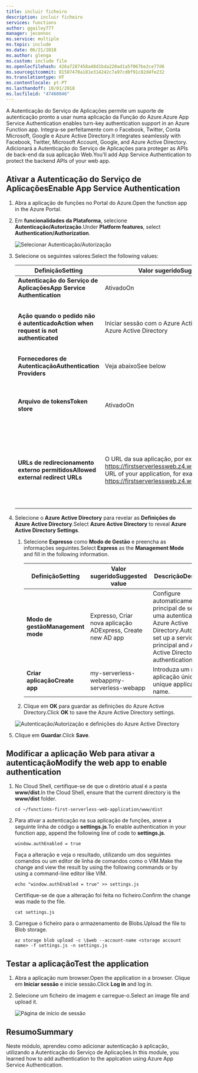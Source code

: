 ```yaml
---
title: incluir ficheiro
description: incluir ficheiro
services: functions
author: ggailey777
manager: jeconnoc
ms.service: multiple
ms.topic: include
ms.date: 06/21/2018
ms.author: glenga
ms.custom: include file
ms.openlocfilehash: 426a7287458a48d1bda220ad1a5f067be2ce77d6
ms.sourcegitcommit: 81587470a181e314242c7a97cd0f91c82d4fe232
ms.translationtype: HT
ms.contentlocale: pt-PT
ms.lasthandoff: 10/01/2018
ms.locfileid: "47460046"
---
```

<span data-ttu-id="8172e-103">A Autenticação do Serviço de Aplicações permite um suporte de autenticação pronto a usar numa aplicação da Função do Azure.</span><span class="sxs-lookup"><span data-stu-id="8172e-103">Azure App Service Authentication enables turn-key authentication support in an Azure Function app.</span></span> <span data-ttu-id="8172e-104">Integra-se perfeitamente com o Facebook, Twitter, Conta Microsoft, Google e Azure Active Directory.</span><span class="sxs-lookup"><span data-stu-id="8172e-104">It integrates seamlessly with Facebook, Twitter, Microsoft Account, Google, and Azure Active Directory.</span></span> <span data-ttu-id="8172e-105">Adicionará a Autenticação do Serviço de Aplicações para proteger as APIs de back-end da sua aplicação Web.</span><span class="sxs-lookup"><span data-stu-id="8172e-105">You'll add App Service Authentication to protect the backend APIs of your web app.</span></span>

## <a name="enable-app-service-authentication"></a><span data-ttu-id="8172e-106">Ativar a Autenticação do Serviço de Aplicações</span><span class="sxs-lookup"><span data-stu-id="8172e-106">Enable App Service Authentication</span></span>

1. <span data-ttu-id="8172e-107">Abra a aplicação de funções no Portal do Azure.</span><span class="sxs-lookup"><span data-stu-id="8172e-107">Open the function app in the Azure Portal.</span></span>

1. <span data-ttu-id="8172e-108">Em **funcionalidades da Plataforma**, selecione **Autenticação/Autorização**.</span><span class="sxs-lookup"><span data-stu-id="8172e-108">Under **Platform features**, select **Authentication/Authorization**.</span></span>

    ![Selecionar Autenticação/Autorização](media/functions-first-serverless-web-app/6-authorization.jpg)

1. <span data-ttu-id="8172e-110">Selecione os seguintes valores:</span><span class="sxs-lookup"><span data-stu-id="8172e-110">Select the following values:</span></span>
    
    | <span data-ttu-id="8172e-111">Definição</span><span class="sxs-lookup"><span data-stu-id="8172e-111">Setting</span></span>      |  <span data-ttu-id="8172e-112">Valor sugerido</span><span class="sxs-lookup"><span data-stu-id="8172e-112">Suggested value</span></span>   | <span data-ttu-id="8172e-113">Descrição</span><span class="sxs-lookup"><span data-stu-id="8172e-113">Description</span></span>                                        |
    | --- | --- | ---|
    | <span data-ttu-id="8172e-114">**Autenticação do Serviço de Aplicações**</span><span class="sxs-lookup"><span data-stu-id="8172e-114">**App Service Authentication**</span></span> | <span data-ttu-id="8172e-115">Ativado</span><span class="sxs-lookup"><span data-stu-id="8172e-115">On</span></span> | <span data-ttu-id="8172e-116">Ative a autenticação.</span><span class="sxs-lookup"><span data-stu-id="8172e-116">Enable authentication.</span></span> |
    | <span data-ttu-id="8172e-117">**Ação quando o pedido não é autenticado**</span><span class="sxs-lookup"><span data-stu-id="8172e-117">**Action when request is not authenticated**</span></span> | <span data-ttu-id="8172e-118">Iniciar sessão com o Azure Active Directory</span><span class="sxs-lookup"><span data-stu-id="8172e-118">Log in with Azure Active Directory</span></span> | <span data-ttu-id="8172e-119">Selecione um método de autenticação configurado (abaixo).</span><span class="sxs-lookup"><span data-stu-id="8172e-119">Select a configured authentication method (below).</span></span> |
    | <span data-ttu-id="8172e-120">**Fornecedores de Autenticação**</span><span class="sxs-lookup"><span data-stu-id="8172e-120">**Authentication Providers**</span></span> | <span data-ttu-id="8172e-121">Veja abaixo</span><span class="sxs-lookup"><span data-stu-id="8172e-121">See below</span></span> | <span data-ttu-id="8172e-122">Veja abaixo</span><span class="sxs-lookup"><span data-stu-id="8172e-122">See below</span></span> |
    | <span data-ttu-id="8172e-123">**Arquivo de tokens**</span><span class="sxs-lookup"><span data-stu-id="8172e-123">**Token store**</span></span> | <span data-ttu-id="8172e-124">Ativado</span><span class="sxs-lookup"><span data-stu-id="8172e-124">On</span></span> | <span data-ttu-id="8172e-125">Permita que o Serviço de Aplicações armazene e faça a gestão dos tokens.</span><span class="sxs-lookup"><span data-stu-id="8172e-125">Allow App Service to store and manage tokens.</span></span> |
    | <span data-ttu-id="8172e-126">**URLs de redirecionamento externo permitidos**</span><span class="sxs-lookup"><span data-stu-id="8172e-126">**Allowed external redirect URLs**</span></span> | <span data-ttu-id="8172e-127">O URL da sua aplicação, por exemplo: https://firstserverlessweb.z4.web.core.windows.net/</span><span class="sxs-lookup"><span data-stu-id="8172e-127">The URL of your application, for example: https://firstserverlessweb.z4.web.core.windows.net/</span></span> | <span data-ttu-id="8172e-128">URLs para os quais o Serviço de Aplicações pode redirecionar depois de um utilizador ser autenticado.</span><span class="sxs-lookup"><span data-stu-id="8172e-128">URL(s) that App Service is allowed to redirect to after a user is authenticated.</span></span> |

1. <span data-ttu-id="8172e-129">Selecione o **Azure Active Directory** para revelar as **Definições do Azure Active Directory**.</span><span class="sxs-lookup"><span data-stu-id="8172e-129">Select **Azure Active Directory** to reveal **Azure Active Directory Settings**.</span></span>

    1. <span data-ttu-id="8172e-130">Selecione **Expresso** como **Modo de Gestão** e preencha as informações seguintes.</span><span class="sxs-lookup"><span data-stu-id="8172e-130">Select **Express** as the **Management Mode** and fill in the following information.</span></span>
    
        | <span data-ttu-id="8172e-131">Definição</span><span class="sxs-lookup"><span data-stu-id="8172e-131">Setting</span></span>      |  <span data-ttu-id="8172e-132">Valor sugerido</span><span class="sxs-lookup"><span data-stu-id="8172e-132">Suggested value</span></span>   | <span data-ttu-id="8172e-133">Descrição</span><span class="sxs-lookup"><span data-stu-id="8172e-133">Description</span></span>                                        |
        | --- | --- | ---|
        | <span data-ttu-id="8172e-134">**Modo de gestão**</span><span class="sxs-lookup"><span data-stu-id="8172e-134">**Management mode**</span></span> | <span data-ttu-id="8172e-135">Expresso, Criar nova aplicação AD</span><span class="sxs-lookup"><span data-stu-id="8172e-135">Express, Create new AD app</span></span> | <span data-ttu-id="8172e-136">Configure automaticamente um principal de serviço e uma autenticação do Azure Active Directory.</span><span class="sxs-lookup"><span data-stu-id="8172e-136">Automatically set up a service principal and Azure Active Directory authentication.</span></span> |
        | <span data-ttu-id="8172e-137">**Criar aplicação**</span><span class="sxs-lookup"><span data-stu-id="8172e-137">**Create app**</span></span> | <span data-ttu-id="8172e-138">my-serverless-webapp</span><span class="sxs-lookup"><span data-stu-id="8172e-138">my-serverless-webapp</span></span> | <span data-ttu-id="8172e-139">Introduza um nome de aplicação único.</span><span class="sxs-lookup"><span data-stu-id="8172e-139">Enter a unique application name.</span></span> |
    
    1. <span data-ttu-id="8172e-140">Clique em **OK** para guardar as definições do Azure Active Directory.</span><span class="sxs-lookup"><span data-stu-id="8172e-140">Click **OK** to save the Azure Active Directory settings.</span></span>

    ![Autenticação/Autorização e definições do Azure Active Directory](media/functions-first-serverless-web-app/6-create-aad.png)

1. <span data-ttu-id="8172e-142">Clique em **Guardar**.</span><span class="sxs-lookup"><span data-stu-id="8172e-142">Click **Save**.</span></span>


## <a name="modify-the-web-app-to-enable-authentication"></a><span data-ttu-id="8172e-143">Modificar a aplicação Web para ativar a autenticação</span><span class="sxs-lookup"><span data-stu-id="8172e-143">Modify the web app to enable authentication</span></span>

1. <span data-ttu-id="8172e-144">No Cloud Shell, certifique-se de que o diretório atual é a pasta **www/dist**.</span><span class="sxs-lookup"><span data-stu-id="8172e-144">In the Cloud Shell, ensure that the current directory is the **www/dist** folder.</span></span>

    ```azurecli
    cd ~/functions-first-serverless-web-application/www/dist
    ```

1. <span data-ttu-id="8172e-145">Para ativar a autenticação na sua aplicação de funções, anexe a seguinte linha de código a **settings.js**.</span><span class="sxs-lookup"><span data-stu-id="8172e-145">To enable authentication in your function app, append the following line of code to **settings.js**.</span></span>

    `window.authEnabled = true`

    <span data-ttu-id="8172e-146">Faça a alteração e veja o resultado, utilizando um dos seguintes comandos ou um editor de linha de comandos como o VIM.</span><span class="sxs-lookup"><span data-stu-id="8172e-146">Make the change and view the result by using the following commands or by using a command-line editor like VIM.</span></span>

    ```azurecli
    echo "window.authEnabled = true" >> settings.js
    ```

    <span data-ttu-id="8172e-147">Certifique-se de que a alteração foi feita no ficheiro.</span><span class="sxs-lookup"><span data-stu-id="8172e-147">Confirm the change was made to the file.</span></span>

    ```azurecli
    cat settings.js
    ```

1. <span data-ttu-id="8172e-148">Carregue o ficheiro para o armazenamento de Blobs.</span><span class="sxs-lookup"><span data-stu-id="8172e-148">Upload the file to Blob storage.</span></span>

    ```azurecli
    az storage blob upload -c \$web --account-name <storage account name> -f settings.js -n settings.js
    ```


## <a name="test-the-application"></a><span data-ttu-id="8172e-149">Testar a aplicação</span><span class="sxs-lookup"><span data-stu-id="8172e-149">Test the application</span></span>

1. <span data-ttu-id="8172e-150">Abra a aplicação num browser.</span><span class="sxs-lookup"><span data-stu-id="8172e-150">Open the application in a browser.</span></span> <span data-ttu-id="8172e-151">Clique em **Iniciar sessão** e inicie sessão.</span><span class="sxs-lookup"><span data-stu-id="8172e-151">Click **Log in** and log in.</span></span>

1. <span data-ttu-id="8172e-152">Selecione um ficheiro de imagem e carregue-o.</span><span class="sxs-lookup"><span data-stu-id="8172e-152">Select an image file and upload it.</span></span>

    ![Página de início de sessão](media/functions-first-serverless-web-app/6-aad-auth.png)
    

## <a name="summary"></a><span data-ttu-id="8172e-154">Resumo</span><span class="sxs-lookup"><span data-stu-id="8172e-154">Summary</span></span>

<span data-ttu-id="8172e-155">Neste módulo, aprendeu como adicionar autenticação à aplicação, utilizando a Autenticação do Serviço de Aplicações.</span><span class="sxs-lookup"><span data-stu-id="8172e-155">In this module, you learned how to add authentication to the applcation using Azure App Service Authentication.</span></span>
